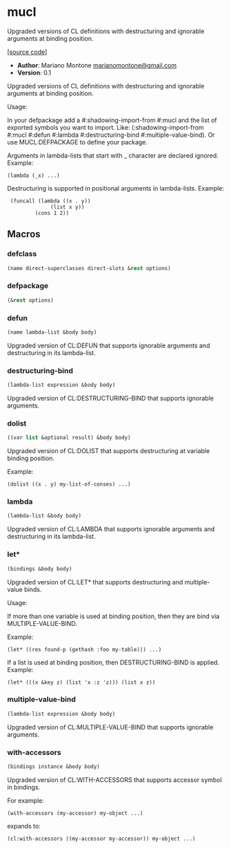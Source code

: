 # mucl

Upgraded versions of CL definitions with destructuring and ignorable arguments at binding position.

[[source code]](../mucl.lisp)

- **Author**: Mariano Montone <marianomontone@gmail.com>
- **Version**: 0.1


 Upgraded versions of CL definitions with destructuring and ignorable arguments at binding position.

 Usage:

 In your defpackage add a #:shadowing-import-from #:mucl and the list of exported symbols you want to import.
 Like: (:shadowing-import-from #:mucl #:defun #:lambda #:destructuring-bind #:multiple-value-bind).
 Or use MUCL:DEFPACKAGE to define your package.

 Arguments in lambda-lists that start with _ character are declared ignored.
 Example:

    (lambda (_x) ...)

 Destructuring is supported in positional arguments in lambda-lists.
 Example:

     (funcall (lambda ((x . y))
                  (list x y))
             (cons 1 2))



## Macros
### defclass

```lisp
(name direct-superclasses direct-slots &rest options)
```



### defpackage

```lisp
(&rest options)
```



### defun

```lisp
(name lambda-list &body body)
```

Upgraded version of CL:DEFUN that supports ignorable arguments and destructuring in its lambda-list.





### destructuring-bind

```lisp
(lambda-list expression &body body)
```

Upgraded version of CL:DESTRUCTURING-BIND that supports ignorable arguments.





### dolist

```lisp
((var list &optional result) &body body)
```

Upgraded version of CL:DOLIST that supports destructuring at variable binding position.



Example:

    (dolist ((x . y) my-list-of-conses) ...)

### lambda

```lisp
(lambda-list &body body)
```

Upgraded version of CL:LAMBDA that supports ignorable arguments and destructuring in its lambda-list.





### let\*

```lisp
(bindings &body body)
```

Upgraded version of CL:LET* that supports destructuring and multiple-value binds.



Usage:

If more than one variable is used at binding position, then they are bind via MULTIPLE-VALUE-BIND.

Example:

    (let* ((res found-p (gethash :foo my-table))) ...)

If a list is used at binding position, then DESTRUCTURING-BIND is applied.
Example:

    (let* (((x &key z) (list 'x :z 'z))) (list x z))

### multiple-value-bind

```lisp
(lambda-list expression &body body)
```

Upgraded version of CL:MULTIPLE-VALUE-BIND that supports ignorable arguments.





### with-accessors

```lisp
(bindings instance &body body)
```

Upgraded version of CL:WITH-ACCESSORS that supports accessor symbol in bindings.



For example:

    (with-accessors (my-accessor) my-object ...)

expands to:

    (cl:with-accessors ((my-accessor my-accessor)) my-object ...)

